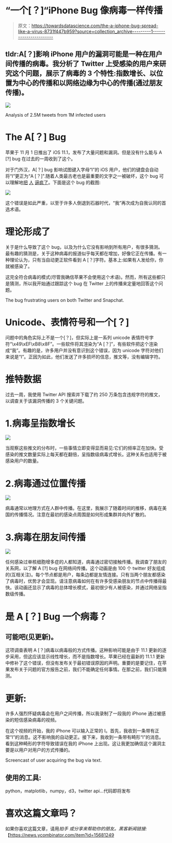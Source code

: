 # “一个[？]“iPhone Bug 像病毒一样传播

> 原文：<https://towardsdatascience.com/the-a-iphone-bug-spread-like-a-virus-8731f447b959?source=collection_archive---------1----------------------->

## tldr:A[？]影响 iPhone 用户的漏洞可能是一种在用户间传播的病毒。我分析了 Twitter 上受感染的用户来研究这个问题，展示了病毒的 3 个特性:指数增长、以位置为中心的传播和以网络边缘为中心的传播(通过朋友传播)。

![](img/3f0ba6e41d5447bee4975f40e099b649.png)

Analysis of 2.5M tweets from 1M infected users

# The A[？] Bug

苹果于 11 月 1 日推出了 iOS 11.1，发布了大量问题和漏洞。但是没有什么能与 A [?] bug 在过去的一周收到了这个。

对于门外汉，A[？] bug 影响试图键入字母“I”的 iOS 用户，他们的键盘会自动将“I”更正为“A [？]".随着人类最古老也是最重要的文字之一被破坏，这个 bug 可以理解地[把](http://appleinsider.com/articles/17/11/09/origin-of-apples-a-quicktype-bug-a-mystery-but-notoriety-grows-with-spread-of-memes-tweets) [人](http://www.nydailynews.com/life-style/apple-iphone-glitch-driving-texters-crazy-article-1.3615008) [逼疯了](http://nymag.com/selectall/2017/11/apples-ios-11-bug-wouldnt-let-users-type-the-letter-i.html)。下面是这个 bug 的截图:

![](img/656a7fb5af5b477d823c3e1b0d0289e0.png)

这个错误是如此严重，以至于许多人倒退到石器时代，“我”再次成为自我认同的首选术语。

# 理论形成了

关于是什么导致了这个 bug，以及为什么它没有影响到所有用户，有很多猜测。最有趣的猜测是，关于这种病毒的报道似乎每天都在增加，好像它正在传播。有一种理论认为，只有当自动更正软件看到 A [？]字符。基本上:如果有人发给你，你就被感染了。

这完全符合病毒的模式(尽管我确信苹果不会使用这个术语)。然而，所有这些都只是猜测，所以我开始通过跟踪这个 bug 在 Twitter 上的传播来定量地回答这个问题。

The bug frustrating users on both Twitter and Snapchat.

# Unicode、表情符号和一个[？]

问题中的角色实际上不是一个[？]，但实际上是一系列 unicode 表情符号字符“\x49\xEF\xB8\x8F”。一些软件将其渲染为“A [？]”，有些软件把这个渲染成“我”。有趣的是，许多用户并没有意识到这个错误，因为 unicode 字符对他们来说是“I”。正因为如此，他们发送了许多损坏的信息，推文等，没有编辑字符。

# 推特数据

过去一周，我使用 Twitter API 搜索并下载了约 250 万条包含违规字符的推文，以调查关于该漏洞传播的 3 个关键问题。

# 1.病毒呈指数增长

![](img/3f0ba6e41d5447bee4975f40e099b649.png)

当观察这些推文的分布时，一些事情立即变得显而易见:它们的频率正在加快。受感染的推文数量实际上每天都在翻倍，呈指数级病毒式增长。这种关系也适用于被感染用户的数量。

# 2.病毒通过位置传播

![](img/4ce7046e73dd11e668f894f4011de48b.png)

病毒通常以地理方式在人群中传播。在这里，我展示了随着时间的推移，病毒在美国的传播情况。注意在最初的感染点周围是如何形成集群并向外扩散的。

# 3.病毒在朋友间传播

![](img/8efadbb299d221dcd102f4d7f164bad8.png)

任何感染过单核细胞增多症的人都知道，病毒通过密切接触传播。我调查了朋友的关系网，以了解 A [?] bug 在网络间传播。这个动画是由 100 个 twitter 好友组成的(互相关注)。每个节点都是用户，每条边都是友情连接。只有当两个朋友都感染了病毒时，优势才会显现。请注意病毒如何在有许多受感染朋友的节点中传播得最快。该动画还显示了病毒的总体增长模式，最初很少有人被感染，并通过网络呈指数级传播。

# 是 A [？] Bug 一个病毒？

## 可能吧(见更新)。

这项调查表明 A [？]病毒以病毒般的方式传播。这种影响可能是由于 11.1 更新的逐步采用，但这应该显示线性增长，而不是指数增长。苹果已经在最新的 11.1.1 更新中修补了这个错误，但没有发布关于最初错误原因的声明。重要的是要记住，在苹果发布关于问题的官方报告之前，我们不能确定任何事情。在那之前，我们只能猜测。

# 更新:

许多人强烈怀疑病毒会在用户之间传播，所以我录制了一段我的 iPhone 通过被感染的短信感染病毒的视频。

在这个视频的开始，我的 iPhone 可以输入正常的 I。首先，我收到一条带有正常“I”的消息。这不影响我的自动更正。接下来，我收到一条带有畸形“I”的消息。看到这种畸形的字符导致错误在我的 iPhone 上出现。这让我更加确信这个漏洞主要是以用户对用户的方式传播的。

Screencast of user acquiring the bug via text.

## 使用的工具:

python，matplotlib，numpy，d3，twitter api…代码即将发布

# 喜欢这篇文章吗？

如果你喜欢这篇文章，请用*拍手* *或分享来帮助你的朋友。黑客新闻链接:*【https://news.ycombinator.com/item?id=15681249 